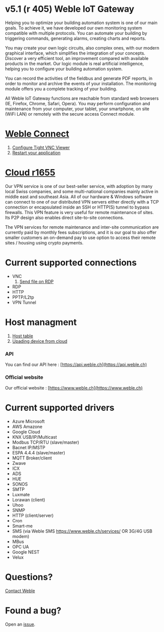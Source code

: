 # v5.1 (r 405) Weble IoT Gateway

Helping you to optimize your building automation system is one of our main goals. To achieve it, we have developed our own monitoring system compatible with multiple protocols. You can automate your building by triggering commands, generating alarms, creating charts and reports.

You may create your own logic circuits, also complex ones, with our modern graphical interface, which simplifies the integration of your concepts. Discover a very efficient tool, an improvement compared with available products in the market. Our logic module is real artificial intelligence, helping you to configure your building automation system.

You can record the activities of the fieldbus and generate PDF reports, in order to monitor and archive the events of your installation. The monitoring module offers you a complete tracking of your building.

All Weble IoT Gateway functions are reachable from standard web browsers (IE, Firefox, Chrome, Safari, Opera). You may perform configuration and maintenance from your computer, your tablet, your smartphone, on site (WiFi LAN) or remotely with the secure access Connect module.


# [Weble Connect](https://github.com/ptorrent/weble-IoT-Gateway/blob/master/docs/weble-connect.md)
  1. [Configure Tight VNC Viewer](https://github.com/ptorrent/weble-IoT-Gateway/blob/master/docs/weble-connect.md)
  2. [Restart your application](https://github.com/ptorrent/weble-IoT-Gateway/blob/master/docs/weble-connect.md)

# [Cloud r1655](https://github.com/ptorrent/weble-IoT-Gateway/blob/master/docs/weble-connect.md)

Our VPN service is one of our best-seller service, with adoption by many local Swiss companies, and some multi-national companies mainly active in middle east and southeast Asia. All of our hardware & Windows software can connect to one of our distributed VPN servers either directly with a TCP connection or encapsulated inside an SSH or HTTP(S) tunnel to bypass firewalls. This VPN feature is very useful for remote maintenance of sites. Its P2P design also enables direct site-to-site connections.

The VPN services for remote maintenance and inter-site communication are currently paid by monthly fees subscriptions, and it is our goal to also offer smaller customers an on-demand pay to use option to access their remote sites / housing using crypto payments.

# Current supported connections
* VNC
  1. [Send file on RDP](https://github.com/ptorrent/weble-IoT-Gateway/blob/master/docs/weble-cloud.md) 
* RDP
* HTTP
* PPTP/L2tp
* VPN Tunnel

# Host managment
  1. [Host table](https://github.com/ptorrent/weble-IoT-Gateway/blob/master/docs/weble-cloud-host.md)
  1. [Upading device from cloud](https://github.com/ptorrent/weble-IoT-Gateway/blob/master/docs/weble-cloud-host.md)  
  
### API

You can find our API here : 
  [https://api.weble.ch](https://api.weble.ch)

### Official website

Our official website :
  [https://www.weble.ch](https://www.weble.ch)
  
# Current supported drivers 

  * Azure Microsoft
  * AWS Amazone
  * Google Cloud
  * KNX USB/IP/Multicast
  * Modbus TCP/RTU (slave/master)
  * Bacnet IP/MSTP 
  * ESPA 4.4.4 (slave/master)
  * MQTT Broker/client
  * Zwave
  * ICX
  * ADS
  * HUE
  * SONOS
  * SMTP
  * Luxmate
  * Lorawan (client)
  * Uhoo
  * SNMP
  * HTTP (client/server)
  * Cron
  * Smart-me
  * SMS (via Weble SMS https://www.weble.ch/services/ OR 3G/4G USB modem)
  * MBus
  * OPC UA
  * Google NEST
  * Velux
  
# Questions?

[Contact Weble](mailto:support@weble.ch)


# Found a bug?

Open an [issue](https://github.com/ptorrent/webleIoTGateway/issues).

